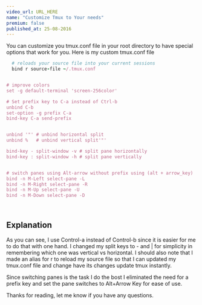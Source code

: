 ```yaml
---
video_url: URL_HERE 
name: "Customize Tmux to Your needs"
premium: false
published_at: 25-08-2016
---
```



You can customize you tmux.conf file in your root directory to have special options that work for you.
Here is my custom tmux.conf file

```ruby
  # reloads your source file into your current sessions
  bind r source-file ~/.tmux.conf


# improve colors
set -g default-terminal 'screen-256color'

# Set prefix key to C-a instead of Ctrl-b
unbind C-b
set-option -g prefix C-a
bind-key C-a send-prefix


unbind '"' # unbind horizontal split
unbind %   # unbind vertical split'"'

bind-key - split-window -v # split pane horizontally
bind-key : split-window -h # split pane vertically


# switch panes using Alt-arrow without prefix using (alt + arrow_key)
bind -n M-Left select-pane -L
bind -n M-Right select-pane -R
bind -n M-Up select-pane -U
bind -n M-Down select-pane -D

  
```
## Explanation 

As you can see, I use Control-a instead of Control-b since it is easier for me to do that with one hand.  I changed my split keys to - and | for simplicity in remembering which one was vertical vs horizontal.  I should also note that I made an alias for r to reload my source file so that I can updated my tmux.conf file and change have its changes update tmux instantly.  

Since switching panes is the task I do the bost I eliminated the need for a prefix key and set the pane switches to Alt+Arrow Key for ease of use.

Thanks for reading, let me know if you have any questions.







